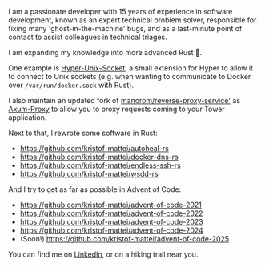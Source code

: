 I am a passionate developer with 15 years of experience in software development, known as an expert technical problem solver, responsible for fixing many 'ghost-in-the-machine' bugs, and as a last-minute point of contact to assist colleagues in technical triages.

I am expanding my knowledge into more advanced Rust 🦀.

One example is [Hyper-Unix-Socket](https://github.com/kristof-mattei/hyper-unix-socket), a small extension for Hyper to allow it to connect to Unix sockets (e.g. when wanting to communicate to Docker over `/var/run/docker.sock` with Rust).

I also maintain an updated fork of [manorom/reverse-proxy-service'](https://github.com/manorom/reverse-proxy-service) as [Axum-Proxy](https://github.com/kristof-mattei/axum-proxy) to allow you to proxy requests coming to your Tower application.

Next to that, I rewrote some software in Rust:

- https://github.com/kristof-mattei/autoheal-rs
- https://github.com/kristof-mattei/docker-dns-rs
- https://github.com/kristof-mattei/endless-ssh-rs
- https://github.com/kristof-mattei/wsdd-rs

And I try to get as far as possible in Advent of Code:

- https://github.com/kristof-mattei/advent-of-code-2021
- https://github.com/kristof-mattei/advent-of-code-2022
- https://github.com/kristof-mattei/advent-of-code-2023
- https://github.com/kristof-mattei/advent-of-code-2024
- (Soon!) https://github.com/kristof-mattei/advent-of-code-2025

You can find me on [LinkedIn](https://linkedin.com/in/kristofmattei), or on a hiking trail near you.

